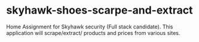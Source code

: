 # skyhawk-shoes-scarpe-and-extract
Home Assignment for Skyhawk security (Full stack candidate). This application will scrape/extract/ products and prices from various sites.
